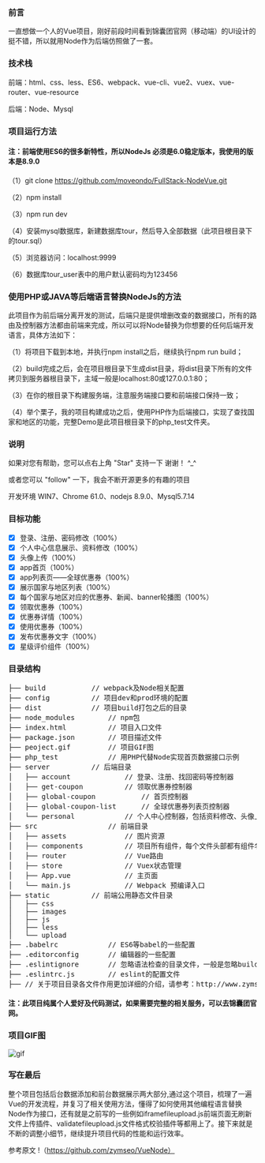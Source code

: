 ### 前言

一直想做一个人的Vue项目，刚好前段时间看到锦囊团官网（移动端）的UI设计的挺不错，所以就用Node作为后端仿照做了一套。


### 技术栈

前端：html、css、less、ES6、webpack、vue-cli、vue2、vuex、vue-router、vue-resource

后端：Node、Mysql

### 项目运行方法

#### 注：前端使用ES6的很多新特性，所以NodeJs 必须是6.0稳定版本，我使用的版本是8.9.0

（1）git clone https://github.com/moveondo/FullStack-NodeVue.git

（2）npm install

（3）npm run dev

（4）安装mysql数据库，新建数据库tour，然后导入全部数据（此项目根目录下的tour.sql）

（5）浏览器访问：localhost:9999

（6）数据库tour_user表中的用户默认密码均为123456

### 使用PHP或JAVA等后端语言替换NodeJs的方法

此项目作为前后端分离开发的测试，后端只是提供增删改查的数据接口，所有的路由及控制器方法都由前端来完成，所以可以将Node替换为你想要的任何后端开发语言，具体方法如下：

（1）将项目下载到本地，并执行npm install之后，继续执行npm run build；

（2）build完成之后，会在项目根目录下生成dist目录，将dist目录下所有的文件拷贝到服务器根目录下，主域一般是localhost:80或127.0.0.1:80；

（3）在你的根目录下构建服务端，注意服务端接口要和前端接口保持一致；

（4）举个栗子，我的项目构建成功之后，使用PHP作为后端接口，实现了查找国家和地区的功能，完整Demo是此项目根目录下的php_test文件夹。

### 说明

如果对您有帮助，您可以点右上角 "Star" 支持一下 谢谢！ ^_^

或者您可以 "follow" 一下，我会不断开源更多的有趣的项目

开发环境 WIN7、Chrome 61.0、nodejs 8.9.0、Mysql5.7.14



### 目标功能

- [x] 登录、注册、密码修改（100%）
- [x] 个人中心信息展示、资料修改（100%）
- [x] 头像上传（100%）
- [x] app首页（100%）
- [x] app列表页——全球优惠券（100%）
- [x] 展示国家与地区列表（100%）
- [x] 每个国家与地区对应的优惠券、新闻、banner轮播图（100%）
- [x] 领取优惠券（100%）
- [x] 优惠券详情（100%）
- [x] 使用优惠券（100%）
- [x] 发布优惠券文字（100%）
- [x] 星级评价组件（100%）

### 目录结构

<pre>
├── build			// webpack及Node相关配置
├── config			// 项目dev和prod环境的配置
├── dist			// 项目build打包之后的目录
├── node_modules		// npm包
├── index.html			// 项目入口文件
├── package.json		// 项目描述文件
├── peoject.gif			// 项目GIF图
├── php_test			// 用PHP代替Node实现首页数据接口示例
├── server			// 后端目录
│   ├── account				// 登录、注册、找回密码等控制器
│   ├── get-coupon			// 领取优惠券控制器
│   ├── global-coupon			// 首页控制器
│   ├── global-coupon-list		// 全球优惠券列表页控制器 
│   └── personal			// 个人中心控制器，包括资料修改、头像上传等
├── src					// 前端目录
│   ├── assets				// 图片资源
│   ├── components			// 项目所有组件，每个文件头部都有组件名称注释
│   ├── router				// Vue路由
│   ├── store				// Vuex状态管理
│   ├── App.vue				// 主页面 
│   └── main.js				// Webpack 预编译入口
├── static			// 前端公用静态文件目录
│   ├── css         
│   ├── images          
│   ├── js     
│   ├── less         
│   └── upload
├── .babelrc			// ES6等babel的一些配置
├── .editorconfig		// 编辑器的一些配置
├── .eslintignore		// 忽略语法检查的目录文件，一般是忽略build和config目录
├── .eslintrc.js		// eslint的配置文件
├── // 关于项目目录各文件作用更加详细的介绍，请参考：http://www.zymseo.com/vue/488.html
</pre>


#### 注：此项目纯属个人爱好及代码测试，如果需要完整的相关服务，可以去锦囊团官网。

### 项目GIF图

![gif](https://github.com/zymseo/VueNode/blob/master/project.gif)

### 写在最后

整个项目包括后台数据添加和前台数据展示两大部分,通过这个项目，梳理了一遍Vue的开发流程，并复习了相关使用方法，懂得了如何使用其他编程语言替换Node作为接口，还有就是之前写的一些例如iframefileupload.js前端页面无刷新文件上传插件、validatefileupload.js文件格式校验插件等都用上了。接下来就是不断的调整小细节，继续提升项目代码的性能和运行效率。

参考原文 !（https://github.com/zymseo/VueNode）

